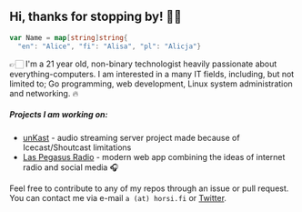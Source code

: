 ## Hi, thanks for stopping by! 👋🏻

```go
var Name = map[string]string{
  "en": "Alice", "fi": "Alisa", "pl": "Alicja"}
```
👉🏻 I'm a 21 year old, non-binary technologist heavily passionate about everything-computers.
I am interested in a many IT fields, including, but not limited to; Go programming, web development, Linux system
administration and networking. 🔥

##### Projects I am working on:
- [unKast](https://github.com/noskla/unkast) - audio streaming server project made because of Icecast/Shoutcast limitations
- [Las Pegasus Radio](https://laspegas.us/) - modern web app combining the ideas of internet radio and social media 🎧

Feel free to contribute to any of my repos through an issue or pull request. You can contact me via e-mail ``a (at) horsi.fi`` or [Twitter](https://twitter.com/alistheponi).
